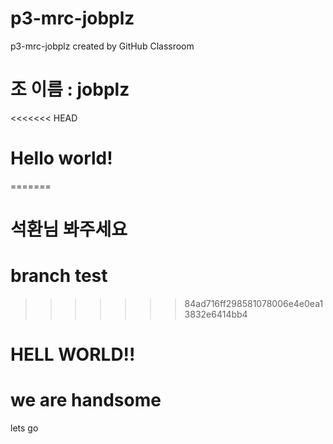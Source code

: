 # p3-mrc-jobplz
p3-mrc-jobplz created by GitHub Classroom

# 조 이름 : jobplz
<<<<<<< HEAD
# Hello world!
=======
# 석환님 봐주세요
# branch test
>>>>>>> 84ad716ff298581078006e4e0ea13832e6414bb4
# HELL WORLD!!

# we are handsome
lets go

